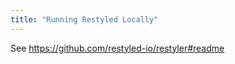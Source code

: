 ```yaml
---
title: "Running Restyled Locally"
---
```


See https://github.com/restyled-io/restyler#readme

<!-- TODO: move this to the above README (and rewrite to make it fit better)
## Caveats

`restyle` will use the `remote_files` stanza of your configuration if present. This may leave extra files in your working directory afterwards.

Restyled, in general, operates on only files changed in a PR and in a fresh clone. This makes it run quickly and avoid many issues related to unexpected or non-source files. If you chose to run (e.g.) `restyle .`, these expectations are not met and that may lead to errors.

You can simulate the behavior of restyling changed files only locally by passing a list from `git diff` to `xargs restyle`. For example,

```console
git diff main..HEAD --name-only | xargs restyle
```
-->
